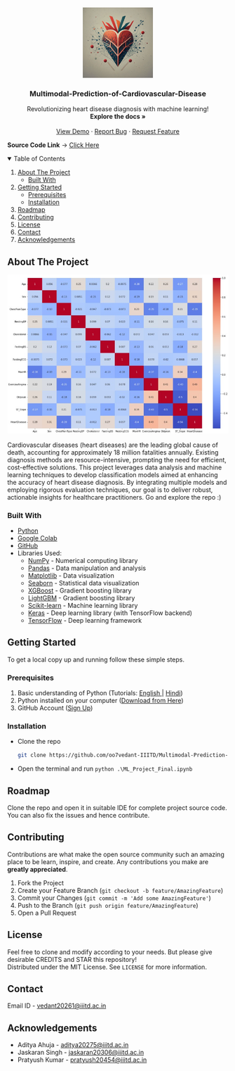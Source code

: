 <!-- PROJECT LOGO -->

<br />
<p align="center">
  <a href="https://github.com/oo7vedant-IIITD/Multimodal-Prediction-of-Cardiovascular-Disease">
    <img src="readme_images/logo.png" alt="Logo" width="160" height="160">
  </a>

  <h3 align="center">Multimodal-Prediction-of-Cardiovascular-Disease</h3>

  <p align="center">
    Revolutionizing heart disease diagnosis with machine learning!
    <br />
    <strong>Explore the docs »</strong>
    <br />
    <br />
    <a href="https://github.com/oo7vedant-IIITD/Multimodal-Prediction-of-Cardiovascular-Disease/blob/main/Project_Report.pdf">View Demo</a>
    ·
    <a href="https://github.com/oo7vedant-IIITD/Multimodal-Prediction-of-Cardiovascular-Disease/issues">Report Bug</a>
    ·
    <a href="https://github.com/oo7vedant-IIITD/Multimodal-Prediction-of-Cardiovascular-Disease/issues">Request Feature</a>
    <br />
</p>

**Source Code Link** -> [Click Here](https://github.com/oo7vedant-IIITD/Multimodal-Prediction-of-Cardiovascular-Disease/tree/main/Source_Code)
<br>

<!-- TABLE OF CONTENTS -->
<details open="open">
  <summary>Table of Contents</summary>
  <ol>
    <li>
      <a href="#about-the-project">About The Project</a>
      <ul>
        <li><a href="#built-with">Built With</a></li>
      </ul>
    </li>
    <li>
      <a href="#getting-started">Getting Started</a>
      <ul>
        <li><a href="#prerequisites">Prerequisites</a></li>
        <li><a href="#installation">Installation</a></li>
      </ul>
    </li>
    <li><a href="#roadmap">Roadmap</a></li>
    <li><a href="#contributing">Contributing</a></li>
    <li><a href="#license">License</a></li>
    <li><a href="#contact">Contact</a></li>
    <li><a href="#acknowledgements">Acknowledgements</a></li>
  </ol>
</details>



<!-- ABOUT THE PROJECT -->
## About The Project

![Source Code Picture][product-screenshot]

Cardiovascular diseases (heart diseases) are the leading global cause of death, accounting for approximately 18 million fatalities annually. Existing diagnosis methods are resource-intensive, prompting the need for efficient, cost-effective solutions. This project leverages data analysis and machine learning techniques to develop classification models aimed at enhancing the accuracy of heart disease diagnosis. By integrating multiple models and employing rigorous evaluation techniques, our goal is to deliver robust, actionable insights for healthcare practitioners. Go and explore the repo :)

### Built With

* [Python](https://www.python.org/) 
* [Google Colab](https://colab.google/)
* [GitHub](https://github.com)
* Libraries Used:
  * [NumPy](https://numpy.org/) - Numerical computing library
  * [Pandas](https://pandas.pydata.org/) - Data manipulation and analysis
  * [Matplotlib](https://matplotlib.org/) - Data visualization
  * [Seaborn](https://seaborn.pydata.org/) - Statistical data visualization
  * [XGBoost](https://xgboost.readthedocs.io/en/stable/) - Gradient boosting library
  * [LightGBM](https://lightgbm.readthedocs.io/en/stable/) - Gradient boosting library
  * [Scikit-learn](https://scikit-learn.org/stable/) - Machine learning library
  * [Keras](https://keras.io/) - Deep learning library (with TensorFlow backend)
  * [TensorFlow](https://www.tensorflow.org/) - Deep learning framework


<!-- GETTING STARTED -->
## Getting Started

To get a local copy up and running follow these simple steps.

### Prerequisites

1. Basic understanding of Python (Tutorials: [English ](https://youtu.be/_uQrJ0TkZlc)| [Hindi](https://youtu.be/gfDE2a7MKjA))
2. Python installed on your computer ([Download from Here](https://www.python.org/downloads/))
3. GitHub Account ([Sign Up](https://github.com))


### Installation

- Clone the repo
   ```sh
   git clone https://github.com/oo7vedant-IIITD/Multimodal-Prediction-of-Cardiovascular-Disease.git
   ```
- Open the terminal and run `python .\ML_Project_Final.ipynb`
   

<!-- ROADMAP -->
## Roadmap

Clone the repo and open it in suitable IDE for complete project source code. You can also fix the issues and hence contribute.


<!-- CONTRIBUTING -->
## Contributing

Contributions are what make the open source community such an amazing place to be learn, inspire, and create. Any contributions you make are **greatly appreciated**.

1. Fork the Project
2. Create your Feature Branch (`git checkout -b feature/AmazingFeature`)
3. Commit your Changes (`git commit -m 'Add some AmazingFeature'`)
4. Push to the Branch (`git push origin feature/AmazingFeature`)
5. Open a Pull Request

<!-- LICENSE -->
## License

Feel free to clone and modify according to your needs. But please give desirable CREDITS and STAR this repository!<br> Distributed under the MIT License. See `LICENSE` for more information.


<!-- CONTACT -->
## Contact

Email ID - vedant20261@iiitd.ac.in

<!-- ACKNOWLEDGEMENTS -->
## Acknowledgements
* Aditya Ahuja - aditya20275@iiitd.ac.in
* Jaskaran Singh - jaskaran20306@iiitd.ac.in
* Pratyush Kumar - pratyush20454@iiitd.ac.in


<!-- MARKDOWN LINKS & IMAGES -->
[product-screenshot]: https://github.com/oo7vedant-IIITD/Multimodal-Prediction-of-Cardiovascular-Disease/blob/main/readme_images/Heat_map.png

